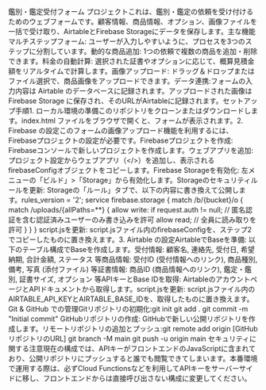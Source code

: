 鑑別・鑑定受付フォーム プロジェクトこれは、鑑別・鑑定の依頼を受け付けるためのウェブフォームです。顧客情報、商品情報、オプション、画像ファイルを一括で受け取り、AirtableとFirebase Storageにデータを保存します。主な機能マルチステップフォーム: ユーザーが入力しやすいように、プロセスを3つのステップに分割しています。動的な商品追加: 1つの依頼で複数の商品を追加・削除できます。料金の自動計算: 選択された証書やオプションに応じて、概算見積金額をリアルタイムで計算します。画像アップロード: ドラッグ＆ドロップまたはファイル選択で、商品画像をアップロードできます。データ連携:フォームの入力内容は Airtable のデータベースに記録されます。アップロードされた画像は Firebase Storage に保存され、そのURLがAirtableに記録されます。セットアップ手順1. ローカル環境の準備このリポジトリをクローンまたはダウンロードします。index.html ファイルをブラウザで開くと、フォームが表示されます。2. Firebase の設定このフォームの画像アップロード機能を利用するには、Firebaseプロジェクトの設定が必要です。Firebaseプロジェクトを作成: Firebaseコンソールで新しいプロジェクトを作成します。ウェブアプリを追加: プロジェクト設定からウェブアプリ（</>）を追加し、表示されるfirebaseConfigオブジェクトをコピーします。Firebase Storageを有効化: 左メニューの「ビルド」>「Storage」から有効化します。Storageのセキュリティルールを更新: Storageの「ルール」タブで、以下の内容に書き換えて公開します。rules_version = '2';
service firebase.storage {
  match /b/{bucket}/o {
    match /uploads/{allPaths=**} {
      allow write: if request.auth != null; // 匿名認証を含む認証済みユーザーのみ書き込みを許可
      allow read; // 全員に読み取りを許可
    }
  }
}
script.jsを更新: script.jsファイル内のfirebaseConfigを、ステップ2でコピーしたものに置き換えます。3. Airtable の設定AirtableでBaseを準備: 以下のテーブル構成でBaseを作成します。受付情報: 顧客名, 連絡先, 受付日, 希望納期, 合計金額, ステータス 等商品情報: 受付ID (受付情報へのリンク), 商品種別, 備考, 写真 (添付ファイル) 等証書情報: 商品ID (商品情報へのリンク), 鑑定・鑑別, 証書サイズ, オプション 等APIキーとBase IDを取得: AirtableのアカウントページとAPIドキュメントから取得します。script.jsを更新: script.jsファイル内のAIRTABLE_API_KEYとAIRTABLE_BASE_IDを、取得したものに置き換えます。Git & GitHub での管理Gitリポジトリの初期化:git init
git add .
git commit -m "Initial commit"
GitHubリポジトリの作成: GitHubで新しい公開リポジトリを作成します。リモートリポジトリの追加とプッシュ:git remote add origin [GitHubリポジトリのURL]
git branch -M main
git push -u origin main
セキュリティに関する注意現在の構成では、APIキーがフロントエンドのJavaScriptに含まれており、公開リポジトリにプッシュすると誰でも閲覧できてしまいます。本番環境で運用する際は、必ずCloud Functionsなどを利用してAPIキーをサーバーサイドに移し、フロントエンドからは直接呼び出さない構成に変更してください。